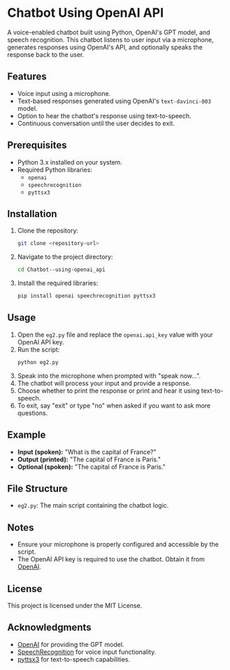 # Chatbot Using OpenAI API

A voice-enabled chatbot built using Python, OpenAI's GPT model, and speech recognition. This chatbot listens to user input via a microphone, generates responses using OpenAI's API, and optionally speaks the response back to the user.

## Features

- Voice input using a microphone.
- Text-based responses generated using OpenAI's `text-davinci-003` model.
- Option to hear the chatbot's response using text-to-speech.
- Continuous conversation until the user decides to exit.

## Prerequisites

- Python 3.x installed on your system.
- Required Python libraries:
  - `openai`
  - `speechrecognition`
  - `pyttsx3`

## Installation

1. Clone the repository:
   ```bash
   git clone <repository-url>
   ```
2. Navigate to the project directory:
   ```bash
   cd Chatbot--using-openai_api
   ```
3. Install the required libraries:
   ```bash
   pip install openai speechrecognition pyttsx3
   ```

## Usage

1. Open the `eg2.py` file and replace the `openai.api_key` value with your OpenAI API key.
2. Run the script:
   ```bash
   python eg2.py
   ```
3. Speak into the microphone when prompted with "speak now...".
4. The chatbot will process your input and provide a response.
5. Choose whether to print the response or print and hear it using text-to-speech.
6. To exit, say "exit" or type "no" when asked if you want to ask more questions.

## Example

- **Input (spoken):** "What is the capital of France?"
- **Output (printed):** "The capital of France is Paris."
- **Optional (spoken):** "The capital of France is Paris."

## File Structure

- `eg2.py`: The main script containing the chatbot logic.

## Notes

- Ensure your microphone is properly configured and accessible by the script.
- The OpenAI API key is required to use the chatbot. Obtain it from [OpenAI](https://platform.openai.com/).



## License

This project is licensed under the MIT License.

## Acknowledgments

- [OpenAI](https://openai.com/) for providing the GPT model.
- [SpeechRecognition](https://pypi.org/project/SpeechRecognition/) for voice input functionality.
- [pyttsx3](https://pypi.org/project/pyttsx3/) for text-to-speech capabilities.
